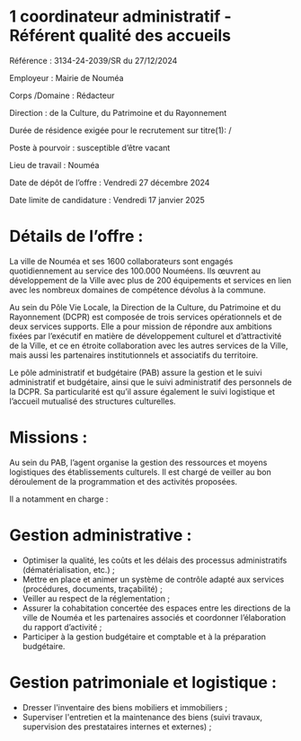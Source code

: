 # 1 coordinateur administratif - Référent qualité des accueils

Référence : 3134-24-2039/SR du 27/12/2024

Employeur : Mairie de Nouméa

Corps /Domaine : Rédacteur

Direction : de la Culture, du Patrimoine et du Rayonnement

Durée de résidence exigée pour le recrutement sur titre(1): /

Poste à pourvoir : susceptible d’être vacant

Lieu de travail : Nouméa

Date de dépôt de l’offre : Vendredi 27 décembre 2024

Date limite de candidature : Vendredi 17 janvier 2025

# Détails de l’offre :

La ville de Nouméa et ses 1600 collaborateurs sont engagés quotidiennement au service des 100.000 Nouméens. Ils œuvrent au développement de la Ville avec plus de 200 équipements et services en lien avec les nombreux domaines de compétence dévolus à la commune.

Au sein du Pôle Vie Locale, la Direction de la Culture, du Patrimoine et du Rayonnement (DCPR) est composée de trois services opérationnels et de deux services supports. Elle a pour mission de répondre aux ambitions fixées par l’exécutif en matière de développement culturel et d’attractivité de la Ville, et ce en étroite collaboration avec les autres services de la Ville, mais aussi les partenaires institutionnels et associatifs du territoire.

Le pôle administratif et budgétaire (PAB) assure la gestion et le suivi administratif et budgétaire, ainsi que le suivi administratif des personnels de la DCPR. Sa particularité est qu’il assure également le suivi logistique et l’accueil mutualisé des structures culturelles.

# Missions :

Au sein du PAB, l’agent organise la gestion des ressources et moyens logistiques des établissements culturels. Il est chargé de veiller au bon déroulement de la programmation et des activités proposées.

Il a notamment en charge :

# Gestion administrative :

- Optimiser la qualité, les coûts et les délais des processus administratifs (dématérialisation, etc.) ;
- Mettre en place et animer un système de contrôle adapté aux services (procédures, documents, traçabilité) ;
- Veiller au respect de la réglementation ;
- Assurer la cohabitation concertée des espaces entre les directions de la ville de Nouméa et les partenaires associés et coordonner l’élaboration du rapport d’activité ;
- Participer à la gestion budgétaire et comptable et à la préparation budgétaire.

# Gestion patrimoniale et logistique :

- Dresser l'inventaire des biens mobiliers et immobiliers ;
- Superviser l'entretien et la maintenance des biens (suivi travaux, supervision des prestataires internes et externes) ;